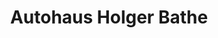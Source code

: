 ---
title: "Autohaus Holger Bathe"
url: /mittelherwigsdorf/autohaus-holger-bathe/
shop: Autowerkstatt
---